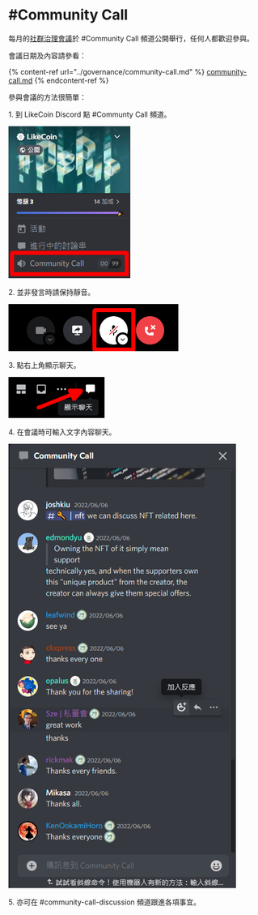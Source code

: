 # #Community Call

每月的[社群治理會議](../governance/community-call.md)於 #Community Call 頻道公開舉行，任何人都歡迎參與。

會議日期及內容請參看：

{% content-ref url="../governance/community-call.md" %}
[community-call.md](../governance/community-call.md)
{% endcontent-ref %}

參與會議的方法很簡單：

1\. 到 LikeCoin Discord 點 #Communty Call 頻道。

![](<../../.gitbook/assets/Community Call 1.png>)

2\. 並非發言時請保持靜音。

![](<../../.gitbook/assets/Community Call 2.png>)

3\. 點右上角顯示聊天。

![](<../../.gitbook/assets/Community Call 3.png>)

4\. 在會議時可輸入文字內容聊天。

![](<../../.gitbook/assets/Community Call 4.png>)

5\. 亦可在 #community-call-discussion 頻道跟進各項事宜。
